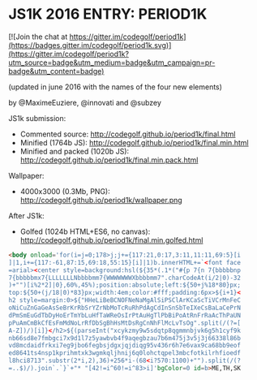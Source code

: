 JS1K 2016 ENTRY: PERIOD1K
===

[![Join the chat at https://gitter.im/codegolf/period1k](https://badges.gitter.im/codegolf/period1k.svg)](https://gitter.im/codegolf/period1k?utm_source=badge&utm_medium=badge&utm_campaign=pr-badge&utm_content=badge)

(updated in june 2016 with the names of the four new elements)

by @MaximeEuziere, @innovati and @subzey

JS1k submission:

- Commented source: http://codegolf.github.io/period1k/final.html
- Minified (1764b JS): http://codegolf.github.io/period1k/final.min.html
- Minified and packed (1020b JS): http://codegolf.github.io/period1k/final.min.pack.html

Wallpaper:

- 4000x3000 (0.3Mb, PNG): http://codegolf.github.io/period1k/wallpaper.png

After JS1k:

- Golfed (1024b HTML+ES6, no canvas): http://codegolf.github.io/period1k/final.min.golfed.html

````html
<body onload='for(i=j=0;178>j;j+={117:21,0:17,3:11,11:11,69:5}[i
]|1,i+={117:-61,87:15,69:18,55:15}[i]|1)b.innerHTML+=`<font face
=arial><center style=background:hsl(${35*(.1*("#{p 7{n 7{bbbbbnp
7{bbbbbmx7{LLLLLLLNbbbbmm7{WWWWWWWXbbbbmm7".charCodeAt(i/2|0)-32
)+"")[i%2*2]|0},60%,45%);position:absolute;left:${50+j%18*80}px;
top:${50+(j/18|0)*83}px;width:4em;color:#fff;padding:6px>${i+1}<
h2 style=margin:0>${"HHeLiBeBCNOFNeNaMgAlSiPSClArKCaScTiVCrMnFeC
oNiCuZnGaGeAsSeBrKrRbSrYZrNbMoTcRuRhPdAgCdInSnSbTeIXeCsBaLaCePrN
dPmSmEuGdTbDyHoErTmYbLuHfTaWReOsIrPtAuHgTlPbBiPoAtRnFrRaAcThPaUN
pPuAmCmBkCfEsFmMdNoLrRfDbSgBhHsMtDsRgCnNhFlMcLvTsOg".split(/(?=[
A-Z])/)[i]}</h2>${(parseInt("xcykzmy9w5sdqtp8qgmmnbjvk6g5h1cyf9k
nb66sd8e7fmbgci7x9d1l7z5yawbvb4f9aqegbzau7b6m475j3v5j3j66338l86b
vd8mcdaidfrkxi7eg9jbo6fegbsjdgxjqjdiqg95v436r6h7e6vax9ca68bb9eof
ed8641ts4nsp1kprihmtxk3wgmkqljhnij6q0lohctqpel3mbcfotkilrhfioedf
l8hci8713".substr(2*i,2),36)+256*i-(68<i?570:1100)+"").split(/(?
=..$)/).join`.`}`+"* "[42!=i^60!=i^83>i]'bgColor=0 id=b>ME,TH,SK
````